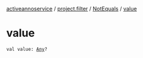 [activeannoservice](../../index.md) / [project.filter](../index.md) / [NotEquals](index.md) / [value](./value.md)

# value

`val value: `[`Any`](https://kotlinlang.org/api/latest/jvm/stdlib/kotlin/-any/index.html)`?`